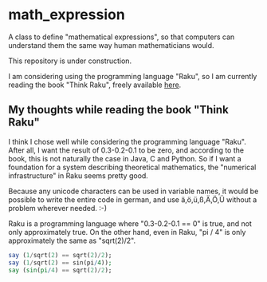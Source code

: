 # math_expression
A class to define "mathematical expressions", so that computers can understand them the same way human mathematicians would.

This repository is under construction.

I am considering using the programming language "Raku", so I am currently reading the book "Think Raku", freely available [here](https://greenteapress.com/wp/think-perl-6/).

## My thoughts while reading the book "Think Raku"
I think I chose well while considering the programming language "Raku". After all, I want the result of 0.3-0.2-0.1 to be zero, and according to the book, this is not naturally the case in Java, C and Python. So if I want a foundation for a system describing theoretical mathematics, the "numerical infrastructure" in Raku seems pretty good.

Because any unicode characters can be used in variable names, it would be possible to write the entire code in german, and use ä,ö,ü,ß,Ä,Ö,Ü without a problem wherever needed. :-)

Raku is a programming language where "0.3-0.2-0.1 == 0" is true, and not only approximately true. On the other hand, even in Raku, "pi / 4" is only approximately the same as "sqrt(2)/2".

```raku
say (1/sqrt(2) == sqrt(2)/2);
say (1/sqrt(2) == sin(pi/4));
say (sin(pi/4) == sqrt(2)/2);
```

